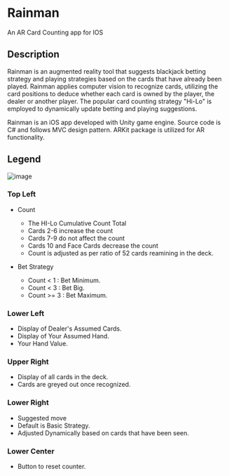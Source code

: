 # Rainman
An AR Card Counting app for IOS

## Description
Rainman is an augmented reality tool that suggests blackjack betting
strategy and playing strategies based on the cards that have already
been played. Rainman applies computer vision to recognize cards,
utilizing the card positions to deduce whether each card is owned by
the player, the dealer or another player. The popular card counting
strategy "Hi-Lo" is employed to dynamically update betting and
playing suggestions.

Rainman is an iOS app developed with Unity game engine. Source code
is C# and follows MVC design pattern. ARKit package is utilized for
AR functionality.

## Legend
![image](https://user-images.githubusercontent.com/58635162/193425318-e22f0f5d-3f62-45bb-ba63-29ff02e43726.png)

### Top Left
* Count
    * The HI-Lo Cumulative Count Total
    * Cards 2-6 increase the count
    * Cards 7-9 do not affect the count
    * Cards 10 and Face Cards decrease the count
    * Count is adjusted as per ratio of 52 cards reamining in the deck.

* Bet Strategy
    * Count < 1 : Bet Minimum.
    * Count < 3 : Bet Big.
    * Count >= 3 : Bet Maximum.

### Lower Left
* Display of Dealer's Assumed Cards.
* Display of Your Assumed Hand.
* Your Hand Value.

### Upper Right
* Display of all cards in the deck.
* Cards are greyed out once recognized.

### Lower Right
* Suggested move
* Default is Basic Strategy.
* Adjusted Dynamically based on cards that have been seen.

### Lower Center
* Button to reset counter.
